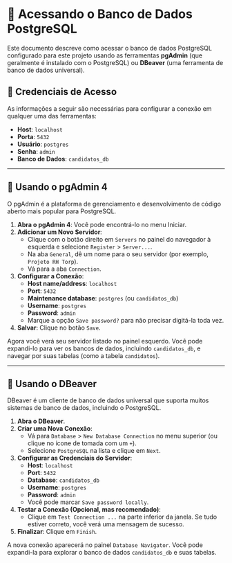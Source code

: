 # 🐘 Acessando o Banco de Dados PostgreSQL

Este documento descreve como acessar o banco de dados PostgreSQL configurado para este projeto usando as ferramentas **pgAdmin** (que geralmente é instalado com o PostgreSQL) ou **DBeaver** (uma ferramenta de banco de dados universal).

## 🔑 Credenciais de Acesso

As informações a seguir são necessárias para configurar a conexão em qualquer uma das ferramentas:

- **Host**: `localhost`
- **Porta**: `5432`
- **Usuário**: `postgres`
- **Senha**: `admin`
- **Banco de Dados**: `candidatos_db`

---

## 🐘 Usando o pgAdmin 4

O pgAdmin é a plataforma de gerenciamento e desenvolvimento de código aberto mais popular para PostgreSQL.

1.  **Abra o pgAdmin 4**: Você pode encontrá-lo no menu Iniciar.
2.  **Adicionar um Novo Servidor**:
    *   Clique com o botão direito em `Servers` no painel do navegador à esquerda e selecione `Register` > `Server...`.
    *   Na aba `General`, dê um nome para o seu servidor (por exemplo, `Projeto RH Torp`).
    *   Vá para a aba `Connection`.
3.  **Configurar a Conexão**:
    *   **Host name/address**: `localhost`
    *   **Port**: `5432`
    *   **Maintenance database**: `postgres` (ou `candidatos_db`)
    *   **Username**: `postgres`
    *   **Password**: `admin`
    *   Marque a opção `Save password?` para não precisar digitá-la toda vez.
4.  **Salvar**: Clique no botão `Save`.

Agora você verá seu servidor listado no painel esquerdo. Você pode expandi-lo para ver os bancos de dados, incluindo `candidatos_db`, e navegar por suas tabelas (como a tabela `candidatos`).

---

## 🐘 Usando o DBeaver

DBeaver é um cliente de banco de dados universal que suporta muitos sistemas de banco de dados, incluindo o PostgreSQL.

1.  **Abra o DBeaver**.
2.  **Criar uma Nova Conexão**:
    *   Vá para `Database` > `New Database Connection` no menu superior (ou clique no ícone de tomada com um `+`).
    *   Selecione `PostgreSQL` na lista e clique em `Next`.
3.  **Configurar as Credenciais do Servidor**:
    *   **Host**: `localhost`
    *   **Port**: `5432`
    *   **Database**: `candidatos_db`
    *   **Username**: `postgres`
    *   **Password**: `admin`
    *   Você pode marcar `Save password locally`.
4.  **Testar a Conexão (Opcional, mas recomendado)**:
    *   Clique em `Test Connection ...` na parte inferior da janela. Se tudo estiver correto, você verá uma mensagem de sucesso.
5.  **Finalizar**: Clique em `Finish`.

A nova conexão aparecerá no painel `Database Navigator`. Você pode expandi-la para explorar o banco de dados `candidatos_db` e suas tabelas.